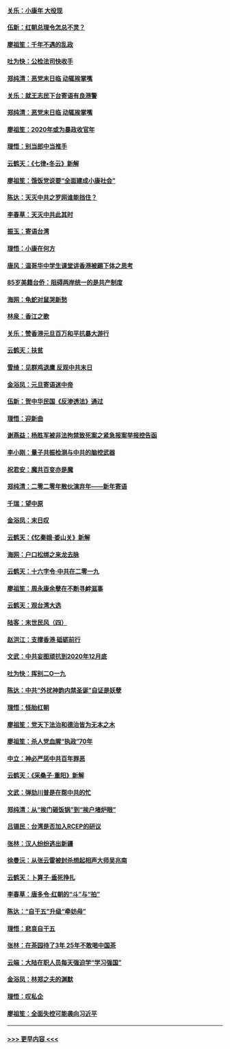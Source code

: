 #### [关乐：小康年 大役现](../pages/nsc993/n11774213.md?t=01081502) 
#### [伍新：红朝总理令怎总不灵？](../pages/nsc993/n11770813.md?t=01081502) 
#### [廖祖笙：千年不遇的乱政](../pages/nsc993/n11770373.md?t=01081502) 
#### [吐为快：公检法司快收手](../pages/nsc993/n11770359.md?t=01081502) 
#### [郑纯清：恶党末日临 动辄挨掌嘴](../pages/nsc993/n11769912.md?t=01081502) 
#### [关乐：就王志民下台寄语有良港警](../pages/nsc993/n11769903.md?t=01081502) 
#### [郑纯清：恶党末日临 动辄挨掌嘴](../pages/nsc993/n11769356.md?t=01081502) 
#### [廖祖笙：2020年或为暴政收官年](../pages/nsc993/n11768216.md?t=01081502) 
#### [理悟：别当郎中当推手](../pages/nsc993/n11768243.md?t=01081502) 
#### [云鹤天：《七律▪冬云》新解](../pages/nsc993/n11768204.md?t=01081502) 
#### [廖祖笙：饿饭党说要“全面建成小康社会”](../pages/nsc993/n11767482.md?t=01081502) 
#### [陈达：天灭中共之罗网谁能挡住？](../pages/nsc993/n11767465.md?t=01081502) 
#### [李春草：天灭中共此其时](../pages/nsc993/n11767452.md?t=01081502) 
#### [振玉：寄语台湾](../pages/nsc993/n11767432.md?t=01081502) 
#### [理悟：小康在何方](../pages/nsc993/n11767394.md?t=01081502) 
#### [唐风：温哥华中学生课堂讲香港被踢下体之思考](../pages/nsc993/n11766848.md?t=01081502) 
#### [85岁美籍台侨：阻碍两岸统一的是共产制度](../pages/nsc993/n11765043.md?t=01081502) 
#### [海网：龟蛇对鼠哭新愁](../pages/nsc993/n11764895.md?t=01081502) 
#### [林泉：香江之歌](../pages/nsc993/n11764415.md?t=01081502) 
#### [关乐：赞香港元旦百万和平抗暴大游行](../pages/nsc993/n11764382.md?t=01081502) 
#### [云鹤天：扶贫](../pages/nsc993/n11764245.md?t=01081502) 
#### [雪绮：见群鸡退鹰  反观中共末日](../pages/nsc993/n11762112.md?t=01081502) 
#### [金浴凤：元旦寄语迷中帝](../pages/nsc993/n11761788.md?t=01081502) 
#### [伍新：贺中华民国《反渗透法》通过](../pages/nsc993/n11761994.md?t=01081502) 
#### [理悟：迎新曲](../pages/nsc993/n11761152.md?t=01081502) 
#### [谢燕益：杨胜军被非法拘禁致死案之紧急报案举报控告函](../pages/nsc993/n11756134.md?t=01081502) 
#### [李小刚：量子共振检测与中共的脑控武器](../pages/nsc993/n11754518.md?t=01081502) 
#### [祝君安：魔共百变亦是魔](../pages/nsc993/n11754469.md?t=01081502) 
#### [郑纯清：二零二零年散伙演弃年——新年寄语](../pages/nsc993/n11754195.md?t=01081502) 
#### [千瑞：望中原](../pages/nsc993/n11754159.md?t=01081502) 
#### [金浴凤：末日叹](../pages/nsc993/n11752359.md?t=01081502) 
#### [云鹤天：《忆秦娥‧娄山关》新解](../pages/nsc993/n11752348.md?t=01081502) 
#### [海网：户口松绑之来龙去脉](../pages/nsc993/n11752328.md?t=01081502) 
#### [云鹤天：十六字令‧中共在二零一九](../pages/nsc993/n11752305.md?t=01081502) 
#### [廖祖笙：周永康余孽在不断寻衅滋事](../pages/nsc993/n11751013.md?t=01081502) 
#### [云鹤天：观台湾大选](../pages/nsc993/n11751007.md?t=01081502) 
#### [陆客：末世民风（四）](../pages/nsc993/n11749203.md?t=01081502) 
#### [赵洪江：支撑香港 砥砺前行](../pages/nsc993/n11748482.md?t=01081502) 
#### [文武：中共妄图顽抗到2020年12月底](../pages/nsc993/n11748446.md?t=01081502) 
#### [吐为快：挥别二O一九](../pages/nsc993/n11748411.md?t=01081502) 
#### [陈达：中共“外扰神韵内禁圣诞”自证是妖孽](../pages/nsc993/n11748226.md?t=01081502) 
#### [理悟：怪胎红朝](../pages/nsc993/n11748206.md?t=01081502) 
#### [廖祖笙：党天下法治和德治皆为无本之木](../pages/nsc993/n11748135.md?t=01081502) 
#### [廖祖笙：杀人党血腥“执政”70年](../pages/nsc993/n11745144.md?t=01081502) 
#### [中立：神必严惩中共百年罪恶](../pages/nsc993/n11744970.md?t=01081502) 
#### [云鹤天：《采桑子‧重阳》新解](../pages/nsc993/n11744948.md?t=01081502) 
#### [文武：弹劾川普是在帮中共的忙](../pages/nsc993/n11744758.md?t=01081502) 
#### [郑纯清：从“挨门砸饭锅”到“挨户堵炉眼”](../pages/nsc993/n11744745.md?t=01081502) 
#### [吕锡民：台湾是否加入RCEP的研议](../pages/nsc993/n11744701.md?t=01081502) 
#### [张林：汉人纷纷逃出新疆](../pages/nsc993/n11743530.md?t=01081502) 
#### [徐曼沅：从张云雷被封杀想起相声大师吴兆南](../pages/nsc993/n11741816.md?t=01081502) 
#### [云鹤天：卜算子‧垂死挣扎](../pages/nsc993/n11739956.md?t=01081502) 
#### [李春草：唐多令‧红朝的“斗”与“拍”](../pages/nsc993/n11739830.md?t=01081502) 
#### [陈达：“自干五”升级“牵妨母”](../pages/nsc993/n11739724.md?t=01081502) 
#### [理悟：悲哀自干五](../pages/nsc993/n11739547.md?t=01081502) 
#### [张林：在茶园待了3年 25年不敢喝中国茶](../pages/nsc993/n11739240.md?t=01081502) 
#### [云端：大陆在职人员每天强迫学“学习强国”](../pages/nsc993/n11738735.md?t=01081502) 
#### [金浴凤：林郑之夫的渊默](../pages/nsc993/n11737735.md?t=01081502) 
#### [理悟：叹私企](../pages/nsc993/n11737715.md?t=01081502) 
#### [廖祖笙：全面失控可能袭向习近平](../pages/nsc993/n11737704.md?t=01081502) 

----
#### [ >>> 更早内容 <<< ](../indexes/nsc993-earlier.md)
